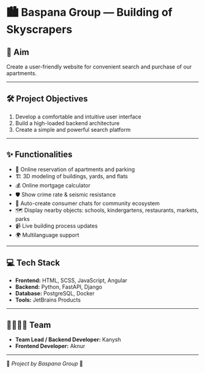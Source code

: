 # 🏙️ Baspana Group — Building of Skyscrapers

## 🎯 Aim  
Create a user-friendly website for convenient search and purchase of our apartments.  

---

## 🛠️ Project Objectives  
1. Develop a comfortable and intuitive user interface  
2. Build a high-loaded backend architecture  
3. Create a simple and powerful search platform  

---

## ✨ Functionalities  
- 🏢 Online reservation of apartments and parking  
- 🏗️ 3D modeling of buildings, yards, and flats  
- 💰 Online mortgage calculator  
- 🛡️ Show crime rate & seismic resistance  
- 💬 Auto-create consumer chats for community ecosystem  
- 🗺️ Display nearby objects: schools, kindergartens, restaurants, markets, parks  
- 📹 Live building process updates  
- 🌍 Multilanguage support  

---

## 💻 Tech Stack  
- **Frontend:** HTML, SCSS, JavaScript, Angular  
- **Backend:** Python, FastAPI, Django  
- **Database:** PostgreSQL, Docker  
- **Tools:** JetBrains Products  

---

## 👨‍👩‍👧‍👦 Team  
- **Team Lead / Backend Developer:** Kanysh  
- **Frontend Developer:** Aknur  

---

🚧 *Project by Baspana Group* 🚧
